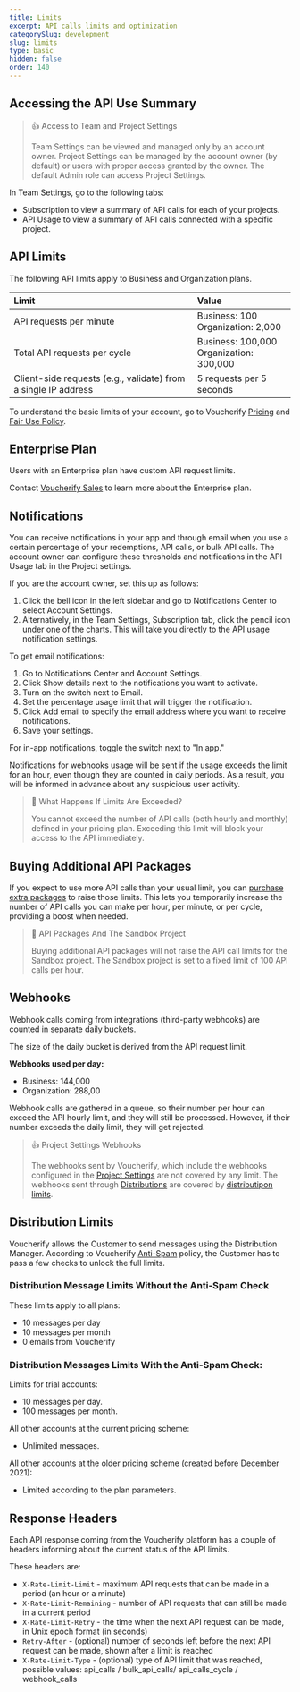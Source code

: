 ```yaml
---
title: Limits
excerpt: API calls limits and optimization
categorySlug: development
slug: limits
type: basic
hidden: false
order: 140
---
```


## Accessing the API Use Summary

> 👍 Access to Team and Project Settings 
>
> Team Settings can be viewed and managed only by an account owner.
> Project Settings can be managed by the account owner (by default) or users with proper access granted by the owner. The default Admin role can access Project Settings.

In Team Settings, go to the following tabs:
- Subscription to view a summary of API calls for each of your projects. 
- API Usage to view a summary of API calls connected with a specific project.

## API Limits

The following API limits apply to Business and Organization plans.

| **Limit**                                                      | **Value**                                  |
| :------------------------------------------------------------- | :----------------------------------------- |
| API requests per minute                                        | Business: 100<br>Organization: 2,000       |
| Total API requests per cycle                                   | Business: 100,000<br>Organization: 300,000 |
| Client-side requests (e.g., validate) from a single IP address | 5 requests per 5 seconds                   |

To understand the basic limits of your account, go to Voucherify [Pricing](https://www.voucherify.io/pricing "Voucherify Pricing") and [Fair Use Policy](https://www.voucherify.io/legal/fair-use-policy "Voucherify Fair Use Policy").

## Enterprise Plan

Users with an Enterprise plan have custom API request limits.

Contact [Voucherify Sales](https://www.voucherify.io/contact-sales) to learn more about the Enterprise plan.

## Notifications

You can receive notifications in your app and through email when you use a certain percentage of your redemptions, API calls, or bulk API calls. The account owner can configure these thresholds and notifications in the API Usage tab in the Project settings.

If you are the account owner, set this up as follows:

1. Click the bell icon in the left sidebar and go to Notifications Center to select Account Settings.
2. Alternatively, in the Team Settings, Subscription tab, click the pencil icon under one of the charts. This will take you directly to the API usage notification settings.

To get email notifications:
1. Go to Notifications Center and Account Settings.
2. Click Show details next to the notifications you want to activate.
3. Turn on the switch next to Email.
4. Set the percentage usage limit that will trigger the notification.
5. Click Add email to specify the email address where you want to receive notifications.
6. Save your settings.

For in-app notifications, toggle the switch next to "In app."

Notifications for webhooks usage will be sent if the usage exceeds the limit for an hour, even though they are counted in daily periods. As a result, you will be informed in advance about any suspicious user activity.

> 📘 What Happens If Limits Are Exceeded?
>
> You cannot exceed the number of API calls (both hourly and monthly) defined in your pricing plan. Exceeding this limit will block your access to the API immediately.

## Buying Additional API Packages

If you expect to use more API calls than your usual limit, you can [purchase extra packages](https://support.voucherify.io/article/583-how-to-buy-extra-api-calls-packages "Buying additional API call packages") to raise those limits. This lets you temporarily increase the number of API calls you can make per hour, per minute, or per cycle, providing a boost when needed.

> 🚧 API Packages And The Sandbox Project
>
> Buying additional API packages will not raise the API call limits for the Sandbox project. The Sandbox project is set to a fixed limit of 100 API calls per hour.

## Webhooks

Webhook calls coming from integrations (third-party webhooks) are counted in separate daily buckets.

The size of the daily bucket is derived from the API request limit. 

**Webhooks used per day:**
- Business: 144,000
- Organization: 288,00

Webhook calls are gathered in a queue, so their number per hour can exceed the API hourly limit, and they will still be processed. However, if their number exceeds the daily limit, they will get rejected.

> 👍 Project Settings Webhooks
>
> The webhooks sent by Voucherify, which include the webhooks configured in the [Project Settings](ref:introduction-to-webhooks#webhooks-available-in-project-settings) are not covered by any limit. The webhooks sent through [Distributions](ref:introduction-to-webhooks#webhooks-available-in-distributions) are covered by [distributipon limits](#distribution-limits).

## Distribution Limits

Voucherify allows the Customer to send messages using the Distribution Manager. According to Voucherify [Anti-Spam](https://www.voucherify.io/legal/anti-spam-policy-v1-1) policy, the Customer has to pass a few checks to unlock the full limits.

### Distribution Message Limits **Without** the Anti-Spam Check

These limits apply to all plans:
- 10 messages per day
- 10 messages per month
- 0 emails from Voucherify

### Distribution Messages Limits **With** the Anti-Spam Check:

Limits for trial accounts:
- 10 messages per day.
- 100 messages per month.

All other accounts at the current pricing scheme: 
- Unlimited messages.

All other accounts at the older pricing scheme (created before December 2021):
- Limited according to the plan parameters.

## Response Headers

Each API response coming from the Voucherify platform has a couple of headers informing about the current status of the API limits.

These headers are:
- `X-Rate-Limit-Limit` - maximum API requests that can be made in a period (an hour or a minute)
- `X-Rate-Limit-Remaining` - number of API requests that can still be made in a current period
- `X-Rate-Limit-Retry` - the time when the next API request can be made, in Unix epoch format (in seconds)
- `Retry-After` - (optional) number of seconds left before the next API request can be made, shown after a limit is reached
- `X-Rate-Limit-Type` - (optional) type of API limit that was reached, possible values: api_calls / bulk_api_calls/ api_calls_cycle / webhook_calls